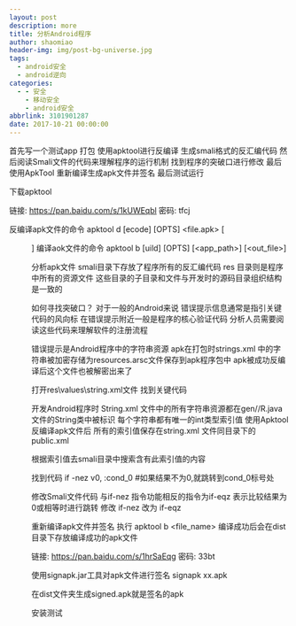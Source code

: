 ```yaml
---
layout: post
description: more
title: 分析Android程序
author: shaomiao
header-img: img/post-bg-universe.jpg
tags:
  - android安全
  - android逆向
categories:
  - - 安全
    - 移动安全
    - android安全
abbrlink: 3101901287
date: 2017-10-21 00:00:00
---
```

首先写一个测试app 打包
使用apktool进行反编译
生成smali格式的反汇编代码 
然后阅读Smali文件的代码来理解程序的运行机制 
找到程序的突破口进行修改
最后使用ApkTool 重新编译生成apk文件并签名 最后测试运行

下载apktool

链接: https://pan.baidu.com/s/1kUWEqbl 密码: tfcj

反编译apk文件的命令 apktool d [ecode] [OPTS] <file.apk> [<dir>]
编译aok文件的命令 apktool b [uild] [OPTS] [<app_path>] [<out_file>]

分析apk文件
smali目录下存放了程序所有的反汇编代码
res 目录则是程序中所有的资源文件 这些目录的子目录和文件与开发时的源码目录组织结构是一致的

如何寻找突破口？
对于一般的Android来说 错误提示信息通常是指引关键代码的风向标 在错误提示附近一般是程序的核心验证代码 分析人员需要阅读这些代码来理解软件的注册流程

错误提示是Android程序中的字符串资源 
apk在打包时strings.xml 中的字符串被加密存储为resources.arsc文件保存到apk程序包中 
apk被成功反编译后这个文件也被解密出来了

打开res\values\string.xml文件
找到关键代码 

开发Android程序时 String.xml 文件中的所有字符串资源都在gen/<packagename>/R.java
文件的String类中被标识  每个字符串都有唯一的int类型索引值 
使用Apktool反编译apk文件后 所有的索引值保存在string.xml 文件同目录下的public.xml


根据索引值去smali目录中搜索含有此索引值的内容

找到代码 if -nez v0, :cond_0 #如果结果不为0,就跳转到cond_0标号处

修改Smali文件代码
与if-nez 指令功能相反的指令为if-eqz
表示比较结果为0或相等时进行跳转
修改 if-nez 改为 if-eqz

重新编译apk文件并签名
执行 apktool b <file_name>
编译成功后会在dist目录下存放编译成功的apk文件

链接: https://pan.baidu.com/s/1hrSaEqg 密码: 33bt

使用signapk.jar工具对apk文件进行签名
signapk xx.apk

在dist文件夹生成signed.apk就是签名的apk

安装测试




